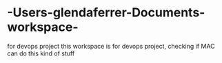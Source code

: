 # -Users-glendaferrer-Documents-workspace-
for devops project
this workspace is for devops project, checking if MAC can do this kind of stuff
